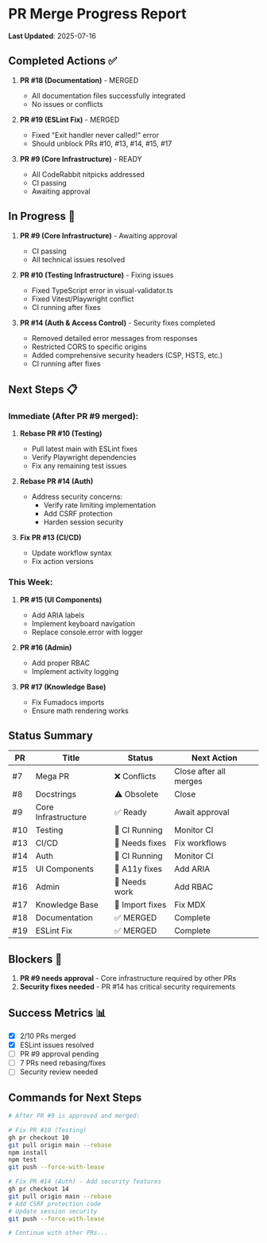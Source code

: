 # PR Merge Progress Report

**Last Updated**: 2025-07-16

## Completed Actions ✅

1. **PR #18 (Documentation)** - MERGED
   - All documentation files successfully integrated
   - No issues or conflicts

2. **PR #19 (ESLint Fix)** - MERGED
   - Fixed "Exit handler never called!" error
   - Should unblock PRs #10, #13, #14, #15, #17

3. **PR #9 (Core Infrastructure)** - READY
   - All CodeRabbit nitpicks addressed
   - CI passing
   - Awaiting approval

## In Progress 🔄

1. **PR #9 (Core Infrastructure)** - Awaiting approval
   - CI passing
   - All technical issues resolved

2. **PR #10 (Testing Infrastructure)** - Fixing issues
   - Fixed TypeScript error in visual-validator.ts
   - Fixed Vitest/Playwright conflict
   - CI running after fixes

3. **PR #14 (Auth & Access Control)** - Security fixes completed
   - Removed detailed error messages from responses
   - Restricted CORS to specific origins  
   - Added comprehensive security headers (CSP, HSTS, etc.)
   - CI running after fixes

## Next Steps 📋

### Immediate (After PR #9 merged):
1. **Rebase PR #10 (Testing)**
   - Pull latest main with ESLint fixes
   - Verify Playwright dependencies
   - Fix any remaining test issues

2. **Rebase PR #14 (Auth)**
   - Address security concerns:
     - Verify rate limiting implementation
     - Add CSRF protection
     - Harden session security

3. **Fix PR #13 (CI/CD)**
   - Update workflow syntax
   - Fix action versions

### This Week:
1. **PR #15 (UI Components)**
   - Add ARIA labels
   - Implement keyboard navigation
   - Replace console.error with logger

2. **PR #16 (Admin)**
   - Add proper RBAC
   - Implement activity logging

3. **PR #17 (Knowledge Base)**
   - Fix Fumadocs imports
   - Ensure math rendering works

## Status Summary

| PR | Title | Status | Next Action |
|----|-------|--------|-------------|
| #7 | Mega PR | ❌ Conflicts | Close after all merges |
| #8 | Docstrings | ⚠️ Obsolete | Close |
| #9 | Core Infrastructure | ✅ Ready | Await approval |
| #10 | Testing | 🔄 CI Running | Monitor CI |
| #13 | CI/CD | 🔧 Needs fixes | Fix workflows |
| #14 | Auth | 🔄 CI Running | Monitor CI |
| #15 | UI Components | 🔧 A11y fixes | Add ARIA |
| #16 | Admin | 🔧 Needs work | Add RBAC |
| #17 | Knowledge Base | 🔧 Import fixes | Fix MDX |
| #18 | Documentation | ✅ MERGED | Complete |
| #19 | ESLint Fix | ✅ MERGED | Complete |

## Blockers 🚧

1. **PR #9 needs approval** - Core infrastructure required by other PRs
2. **Security fixes needed** - PR #14 has critical security requirements

## Success Metrics 📊

- [x] 2/10 PRs merged
- [x] ESLint issues resolved
- [ ] PR #9 approval pending
- [ ] 7 PRs need rebasing/fixes
- [ ] Security review needed

## Commands for Next Steps

```bash
# After PR #9 is approved and merged:

# Fix PR #10 (Testing)
gh pr checkout 10
git pull origin main --rebase
npm install
npm test
git push --force-with-lease

# Fix PR #14 (Auth) - Add security features
gh pr checkout 14
git pull origin main --rebase
# Add CSRF protection code
# Update session security
git push --force-with-lease

# Continue with other PRs...
```
